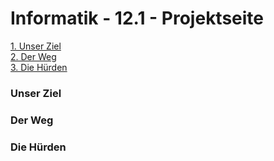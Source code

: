 # Informatik - 12.1 - Projektseite

[1. Unser Ziel](##1)  
[2. Der Weg](##2)  
[3. Die Hürden](##3)


### <a name="1"></a>Unser Ziel



### <a name="2"></a>Der Weg



### <a name="3"></a>Die Hürden
